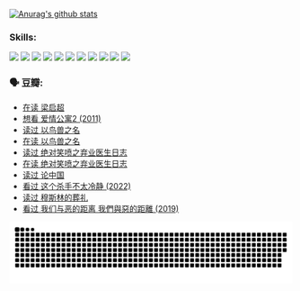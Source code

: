 
[![Anurag's github stats](https://github-readme-stats.vercel.app/api?username=w940853815)](https://github.com/anuraghazra/github-readme-stats)

### Skills:

<code><img height="32" src="https://cdn.jsdelivr.net/npm/simple-icons@v5/icons/python.svg"></code>
<code><img height="32" src="https://cdn.jsdelivr.net/npm/simple-icons@v5/icons/javascript.svg"></code>
<code><img height="32" src="https://cdn.jsdelivr.net/npm/simple-icons@v5/icons/django.svg"></code>
<code><img height="32" src="https://cdn.jsdelivr.net/npm/simple-icons@v5/icons/flask.svg"></code>
<code><img height="32" src="https://cdn.jsdelivr.net/npm/simple-icons@v5/icons/vuetify.svg"></code>
<code><img height="32" src="https://cdn.jsdelivr.net/npm/simple-icons@v5/icons/git.svg"></code>
<code><img height="32" src="https://cdn.jsdelivr.net/npm/simple-icons@v5/icons/docker.svg"></code>
<code><img height="32" src="https://cdn.jsdelivr.net/npm/simple-icons@v5/icons/postgresql.svg"></code>
<code><img height="32" src="https://cdn.jsdelivr.net/npm/simple-icons@v5/icons/elasticsearch.svg"></code>
<code><img height="32" src="https://cdn.jsdelivr.net/npm/simple-icons@v5/icons/macos.svg"></code>
<code><img height="32" src="https://cdn.jsdelivr.net/npm/simple-icons@v5/icons/linux.svg"></code>

### 🗣 豆瓣:

<!-- DOUBAN-ACTIVITIES:START -->
- [在读 梁启超](https://www.douban.com/people/136069238/status/3876806133/?_i=53257750)
- [想看 爱情公寓2‎ (2011)](https://www.douban.com/people/136069238/status/3876682115/?_i=53257750)
- [读过 以鸟兽之名](https://www.douban.com/people/136069238/status/3876369302/?_i=53257750)
- [在读 以鸟兽之名](https://www.douban.com/people/136069238/status/3869094471/?_i=53257750)
- [读过 绝对笑喷之弃业医生日志](https://www.douban.com/people/136069238/status/3869093225/?_i=53257750)
- [在读 绝对笑喷之弃业医生日志](https://www.douban.com/people/136069238/status/3862106751/?_i=53257750)
- [读过 论中国](https://www.douban.com/people/136069238/status/3862105795/?_i=53257750)
- [看过 这个杀手不太冷静‎ (2022)](https://www.douban.com/people/136069238/status/3856458693/?_i=53257750)
- [读过 穆斯林的葬礼](https://www.douban.com/people/136069238/status/3855575583/?_i=53257750)
- [看过 我们与恶的距离 我們與惡的距離‎ (2019)](https://www.douban.com/people/136069238/status/3853890206/?_i=53257750)
<!-- DOUBAN-ACTIVITIES:END -->


![Snake animation](https://raw.githubusercontent.com/w940853815/w940853815/output/github-contribution-grid-snake.svg)

<!--
**w940853815/w940853815** is a ✨ _special_ ✨ repository because its `README.md` (this file) appears on your GitHub profile.

Here are some ideas to get you started:

- 🔭 I’m currently working on ...
- 🌱 I’m currently learning ...
- 👯 I’m looking to collaborate on ...
- 🤔 I’m looking for help with ...
- 💬 Ask me about ...
- 📫 How to reach me: ...
- 😄 Pronouns: ...
- ⚡ Fun fact: ...
-->
